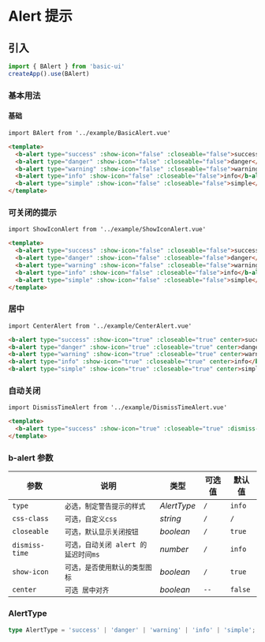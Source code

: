 # Alert 提示

## 引入

```js
import { BAlert } from 'basic-ui'
createApp().use(BAlert)
```

### 基本用法

#### 基础

```vue
import BAlert from '../example/BasicAlert.vue'
```

```html
<template>
  <b-alert type="success" :show-icon="false" :closeable="false">success</b-alert>
  <b-alert type="danger" :show-icon="false" :closeable="false">danger</b-alert>
  <b-alert type="warning" :show-icon="false" :closeable="false">warning</b-alert>
  <b-alert type="info" :show-icon="false" :closeable="false">info</b-alert>
  <b-alert type="simple" :show-icon="false" :closeable="false">simple</b-alert>
</template>
```

### 可关闭的提示

```vue
import ShowIconAlert from '../example/ShowIconAlert.vue'
```

```html
<template>
  <b-alert type="success" :show-icon="false" :closeable="false">success</b-alert>
  <b-alert type="danger" :show-icon="false" :closeable="false">danger</b-alert>
  <b-alert type="warning" :show-icon="false" :closeable="false">warning</b-alert>
  <b-alert type="info" :show-icon="false" :closeable="false">info</b-alert>
  <b-alert type="simple" :show-icon="false" :closeable="false">simple</b-alert>
</template>
```

### 居中

```vue
import CenterAlert from '../example/CenterAlert.vue'
```

```html
<b-alert type="success" :show-icon="true" :closeable="true" center>success</b-alert>
<b-alert type="danger" :show-icon="true" :closeable="true" center>danger</b-alert>
<b-alert type="warning" :show-icon="true" :closeable="true" center>warning</b-alert>
<b-alert type="info" :show-icon="true" :closeable="true" center>info</b-alert>
<b-alert type="simple" :show-icon="true" :closeable="true" center>simple</b-alert>
```

### 自动关闭

```vue
import DismissTimeAlert from '../example/DismissTimeAlert.vue'
```

```html
<template>
  <b-alert type="success" :show-icon="true" :closeable="true" :dismiss-time="10000">10秒消失</b-alert>
</template>
```

### b-alert 参数

| 参数              | 说明      | 类型              | 可选值                                          | 默认值 |
|-----------------|---------|-----------------|----------------------------------------------|--|
| `type` |      `必选，制定警告提示的样式`    |   _AlertType_        |  `/`    |  `info`  |
| `css-class` |      `可选，自定义css`    |   _string_        |  `/`    |  `/`  |
| `closeable` |      `可选，默认显示关闭按钮`    |   _boolean_        |  `/`    |  `true`  |
| `dismiss-time` |      `可选，自动关闭 alert 的延迟时间ms`    |   _number_        |  `/`    |  `info`  |
| `show-icon` |      `可选，是否使用默认的类型图标`    |   _boolean_        |  `/`    |  `true`  |
| `center`    | `可选 居中对齐`                     |   _boolean_        |  `--` |  `false`   |

### AlertType

``` ts
type AlertType = 'success' | 'danger' | 'warning' | 'info' | 'simple';
```
